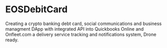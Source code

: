 # EOSDebitCard
Creating a crypto banking debt card, social communications and business managment DApp with integrated API into Quickbooks Online and Onfleet.com a delivery service tracking and notifications system, Drone ready. 
